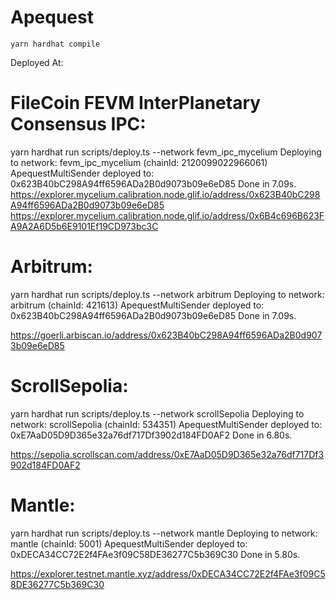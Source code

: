 # Apequest

```shell
yarn hardhat compile
```

Deployed At:

# FileCoin FEVM InterPlanetary Consensus  IPC:

yarn hardhat run scripts/deploy.ts --network fevm_ipc_mycelium
Deploying to network: fevm_ipc_mycelium (chainId: 2120099022966061)
ApequestMultiSender deployed to: 0x623B40bC298A94ff6596ADa2B0d9073b09e6eD85
Done in 7.09s.
https://explorer.mycelium.calibration.node.glif.io/address/0x623B40bC298A94ff6596ADa2B0d9073b09e6eD85
https://explorer.mycelium.calibration.node.glif.io/address/0x6B4c696B623FA9A2A6D5b6E9101Ef19CD973bc3C


# Arbitrum:

yarn hardhat run scripts/deploy.ts --network arbitrum
Deploying to network: arbitrum (chainId: 421613)
ApequestMultiSender deployed to: 0x623B40bC298A94ff6596ADa2B0d9073b09e6eD85
Done in 7.09s.

https://goerli.arbiscan.io/address/0x623B40bC298A94ff6596ADa2B0d9073b09e6eD85

# ScrollSepolia:

yarn hardhat run scripts/deploy.ts --network scrollSepolia
Deploying to network: scrollSepolia (chainId: 534351)
ApequestMultiSender deployed to: 0xE7AaD05D9D365e32a76df717Df3902d184FD0AF2
Done in 6.80s.

https://sepolia.scrollscan.com/address/0xE7AaD05D9D365e32a76df717Df3902d184FD0AF2

# Mantle:

yarn hardhat run scripts/deploy.ts --network mantle
Deploying to network: mantle (chainId: 5001)
ApequestMultiSender deployed to: 0xDECA34CC72E2f4FAe3f09C58DE36277C5b369C30
Done in 5.80s.

https://explorer.testnet.mantle.xyz/address/0xDECA34CC72E2f4FAe3f09C58DE36277C5b369C30
